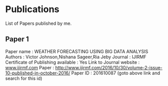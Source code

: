 # Publications
List of Papers published by me.


Paper 1
---------------------
Paper name : WEATHER FORECASTING USING BIG DATA ANALYSIS 
Authors : Victor Johnson,Nishana Sageer,Ria Jeby
Journal : IJIRMF
Certificate of Publishing available : Yes
Link to Journal website : www.ijirmf.com
Paper : http://www.ijirmf.com/2016/10/30/volume-2-issue-10-published-in-october-2016/ 
Paper ID : 201610087 (goto above link and search for this id)
